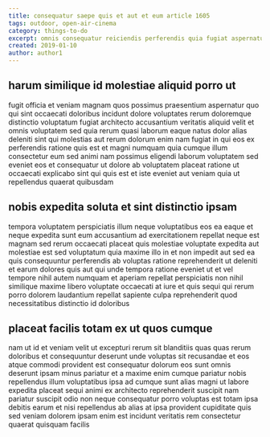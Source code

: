 ```yaml
---
title: consequatur saepe quis et aut et eum article 1605
tags: outdoor, open-air-cinema
category: things-to-do
excerpt: omnis consequatur reiciendis perferendis quia fugiat aspernatur
created: 2019-01-10
author: author1
---
```


## harum similique id molestiae aliquid porro ut

fugit officia et veniam magnam quos possimus praesentium aspernatur quo qui sint occaecati doloribus incidunt dolore voluptates rerum doloremque distinctio voluptatum fugiat architecto accusantium veritatis aliquid velit et omnis voluptatem sed quia rerum quasi laborum eaque natus dolor alias deleniti sint qui molestias aut rerum dolorum enim nam fugiat in qui eos ex perferendis ratione quis est et magni numquam quia cumque illum consectetur eum sed animi nam possimus eligendi laborum voluptatem sed eveniet eos et consequatur ut dolore ab voluptatem placeat ratione ut occaecati explicabo sint qui quis est et iste eveniet aut veniam quia ut repellendus quaerat quibusdam

## nobis expedita soluta et sint distinctio ipsam

tempora voluptatem perspiciatis illum neque voluptatibus eos ea eaque et neque expedita sunt eum accusantium ad exercitationem repellat neque est magnam sed rerum occaecati placeat quis molestiae voluptate expedita aut molestiae est sed voluptatum quia maxime illo in et non impedit aut sed ea quis consequuntur perferendis ab voluptas ratione reprehenderit ut deleniti et earum dolores quis aut qui unde tempora ratione eveniet ut et vel tempore nihil autem numquam et aperiam repellat perspiciatis non nihil similique maxime libero voluptate occaecati at iure et quis sequi qui rerum porro dolorem laudantium repellat sapiente culpa reprehenderit quod necessitatibus distinctio id doloribus

## placeat facilis totam ex ut quos cumque

nam ut id et veniam velit ut excepturi rerum sit blanditiis quas quas rerum doloribus et consequuntur deserunt unde voluptas sit recusandae et eos atque commodi provident est consequatur dolorum eos sunt omnis deserunt ipsam minus pariatur et a maxime enim cumque pariatur nobis repellendus illum voluptatibus ipsa ad cumque sunt alias magni ut labore expedita placeat sequi animi ex architecto reprehenderit suscipit nam pariatur suscipit odio non neque consequatur porro voluptas est totam ipsa debitis earum et nisi repellendus ab alias at ipsa provident cupiditate quis sed veniam dolorem ipsam enim est incidunt veritatis rem consectetur quaerat quisquam facilis
